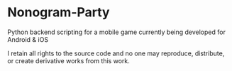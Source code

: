 # Nonogram-Party
Python backend scripting for a mobile game currently being developed for Android & iOS


I retain all rights to the source code and no one may reproduce, distribute, or create derivative works from this work.

